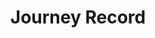 ---
layout: null
title: Journey Record
hide: false
hide_child: false
keywords:
  - Trip logs
  - Travel
  - China
categories:
  - Travel
create_time: 1730370982
---